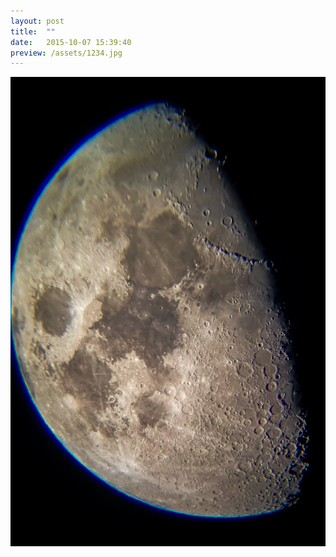 ```yaml
---
layout: post
title:  ""
date:   2015-10-07 15:39:40
preview: /assets/1234.jpg
---
```


![Picture 1](/assets/1234.jpg)